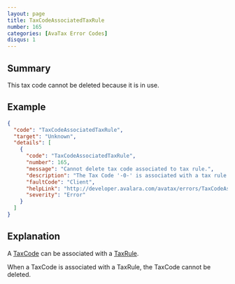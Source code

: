 ```yaml
---
layout: page
title: TaxCodeAssociatedTaxRule
number: 165
categories: [AvaTax Error Codes]
disqus: 1
---
```


## Summary

This tax code cannot be deleted because it is in use.

## Example

```json
{
  "code": "TaxCodeAssociatedTaxRule",
  "target": "Unknown",
  "details": [
    {
      "code": "TaxCodeAssociatedTaxRule",
      "number": 165,
      "message": "Cannot delete tax code associated to tax rule.",
      "description": "The Tax Code '-0-' is associated with a tax rule and cannot be deleted.",
      "faultCode": "Client",
      "helpLink": "http://developer.avalara.com/avatax/errors/TaxCodeAssociatedTaxRule",
      "severity": "Error"
    }
  ]
}
```

## Explanation

A [TaxCode](https://developer.avalara.com/api-reference/avatax/rest/v2/models/TaxCodeModel/) can be associated with a [TaxRule](https://developer.avalara.com/api-reference/avatax/rest/v2/models/TaxRuleModel/).

When a TaxCode is associated with a TaxRule, the TaxCode cannot be deleted.
